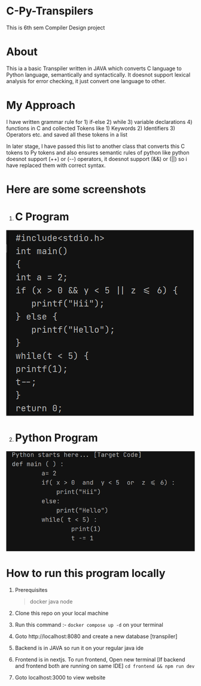 # C-Py-Transpilers
This is 6th sem Compiler Design project


# About

This ia a basic Transpiler written in JAVA which converts C language to Python language, semantically and syntactically.
It doesnot support lexical analysis for error checking, it just convert one language to other.

# My Approach

I have written grammar rule for 1) if-else 2) while 3) variable declarations 4) functions in C and collected Tokens like 1) Keywords 2) Identifiers 3) Operators etc. and saved all these tokens in a list

In later stage, I have passed this list to another class that converts this C tokens to Py tokens and also ensures semantic rules of python like python doesnot support (++) or (--) operators, it doesnot support (&&) or (||) so i have replaced them with correct syntax.

# Here are some screenshots 

1. # C Program
<img src="/images/c.png" alt="C program"/>

2. # Python Program

<img src="/images/py.png" alt="P Program" />


# How to run this program locally

1. Prerequisites
   > docker
   > java
   > node

2. Clone this repo on your local machine
3. Run this command :- `docker compose up -d` on your terminal
4. Goto http://localhost:8080 and create a new database [transpiler]
5. Backend is in JAVA so run it on your regular java ide
6. Frontend is in nextjs. To run frontend, Open new terminal [If backend and frontend both are running on same IDE] `cd frontend && npm run dev`
7. Goto localhost:3000 to view website
